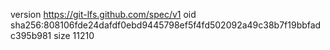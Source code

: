 version https://git-lfs.github.com/spec/v1
oid sha256:808106fde24dafdf0ebd9445798ef5f4fd502092a49c38b7f19bbfadc395b981
size 11210
